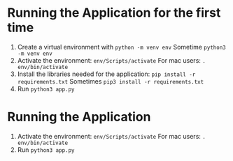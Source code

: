 # Running the Application for the first time

1. Create a virtual environment with `python -m venv env`
   Sometime `python3 -m venv env`
2. Activate the environment: `env/Scripts/activate`
   For mac users: `. env/bin/activate`
3. Install the libraries needed for the application: `pip install -r requirements.txt`
   Sometimes `pip3 install -r requirements.txt`
4. Run `python3 app.py`

# Running the Application

1. Activate the environment: `env/Scripts/activate`
   For mac users: `. env/bin/activate`
2. Run `python3 app.py`
